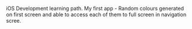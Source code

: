 iOS Development learning path.
My first app - Random colours generated on first screen and able to access each of them to full screen in navigation scree.

